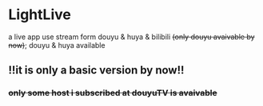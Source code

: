 # LightLive
a live app use stream form douyu &amp; huya &amp; bilibili ~~(only douyu avaivable by now)~~; douyu & huya available
## !!it is only a basic version by now!!

### ~~only some host i subscribed at douyuTV is avaivable~~ 

